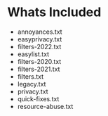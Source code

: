 # Whats Included
- annoyances.txt
- easyprivacy.txt
- filters-2022.txt
- easylist.txt
- filters-2020.txt
- filters-2021.txt
- filters.txt
- legacy.txt
- privacy.txt
- quick-fixes.txt
- resource-abuse.txt